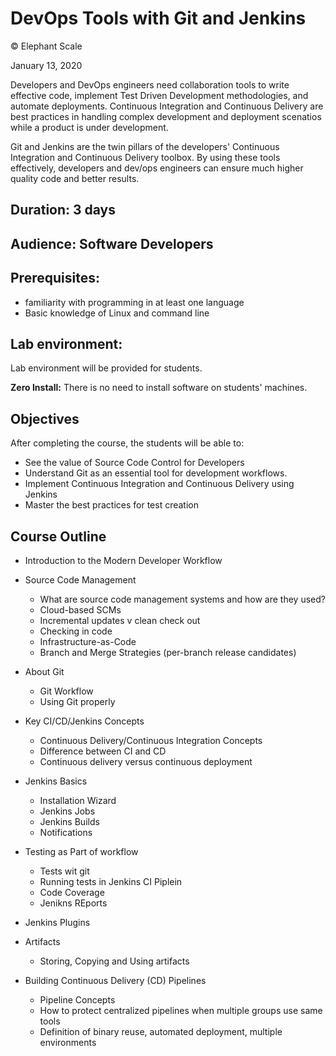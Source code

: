 # DevOps Tools with Git and Jenkins

© Elephant Scale

January 13, 2020

Developers and DevOps engineers need collaboration tools to write effective code, 
implement Test Driven Development methodologies, and automate deployments. Continuous Integration and 
Continuous Delivery are best practices in handling complex development and 
deployment scenatios while a product is under development.

Git and Jenkins are the twin pillars of the developers' Continuous Integration and
Continuous Delivery toolbox.  By using these tools effectively, developers and dev/ops
engineers can ensure much higher quality code and better results.


## Duration: 3 days
## Audience: Software Developers
## Prerequisites:
 * familiarity with programming in at least one language
 * Basic knowledge of Linux and command line

## Lab environment:
Lab environment will be provided for students.  

**Zero Install:** There is no need to install software on students' machines.


## Objectives

After completing the course, the students will be able to:
 * See the value of Source Code Control for Developers
 * Understand Git as an essential tool for development workflows.
 * Implement Continuous Integration and Continuous Delivery using Jenkins
 * Master the best practices for test creation


## Course Outline

 * Introduction to the Modern Developer Workflow

 * Source Code Management 
   - What are source code management systems and how are they used?
   - Cloud-based SCMs
   - Incremental updates v clean check out
   - Checking in code
   - Infrastructure-as-Code
   - Branch and Merge Strategies (per-branch release candidates)

* About Git
   - Git Workflow
   - Using Git properly

 * Key CI/CD/Jenkins Concepts
   - Continuous Delivery/Continuous Integration Concepts
   - Difference between CI and CD
   - Continuous delivery versus continuous deployment


 * Jenkins Basics
   - Installation Wizard
   - Jenkins Jobs
   - Jenkins Builds
   - Notifications


 * Testing as Part of workflow
   - Tests wit git 
   - Running tests in Jenkins CI Piplein 
   - Code Coverage
   - Jenikns REports

 * Jenkins Plugins

 * Artifacts
   - Storing, Copying and Using artifacts

 * Building Continuous Delivery (CD) Pipelines
   - Pipeline Concepts
   - How to protect centralized pipelines when multiple groups use same tools
   - Definition of binary reuse, automated deployment, multiple environments


